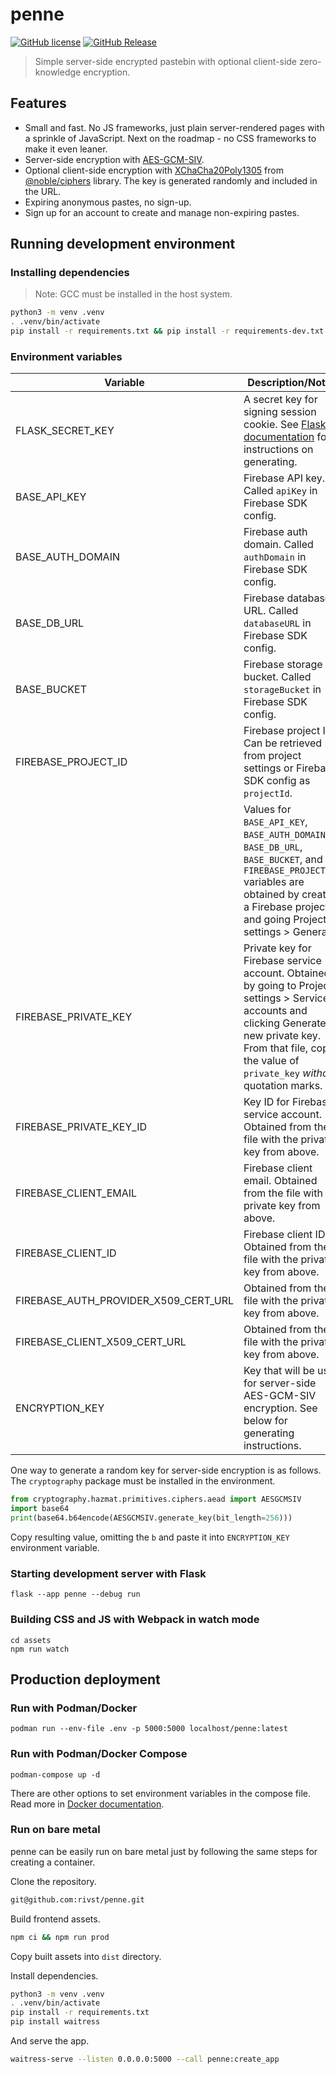 # penne

[![GitHub license](https://img.shields.io/github/license/rivst/penne.svg)](https://github.com/rivst/penne/blob/main/LICENSE)
[![GitHub Release](https://img.shields.io/github/v/release/rivst/penne.svg)](https://github.com/rivst/penne/releases)

> Simple server-side encrypted pastebin with optional client-side zero-knowledge encryption.

## Features

- Small and fast. No JS frameworks, just plain server-rendered pages with a sprinkle of JavaScript. Next on the roadmap - no CSS frameworks to make it even leaner.
- Server-side encryption with [AES-GCM-SIV](https://eprint.iacr.org/2017/168.pdf).
- Optional client-side encryption with [XChaCha20Poly1305](https://www.cryptopp.com/wiki/XChaCha20Poly1305) from [@noble/ciphers](https://www.npmjs.com/package/@noble/ciphers) library. The key is generated randomly and included in the URL.
- Expiring anonymous pastes, no sign-up.
- Sign up for an account to create and manage non-expiring pastes.

## Running development environment

### Installing dependencies

> Note: GCC must be installed in the host system.

```sh
python3 -m venv .venv
. .venv/bin/activate
pip install -r requirements.txt && pip install -r requirements-dev.txt
```

### Environment variables

| Variable                             | Description/Notes                                                                                                                                                                                                    |
| ------------------------------------ | -------------------------------------------------------------------------------------------------------------------------------------------------------------------------------------------------------------------- |
| FLASK_SECRET_KEY                     | A secret key for signing session cookie. See [Flask documentation](https://flask.palletsprojects.com/en/2.3.x/config/#SECRET_KEY) for instructions on generating.                                                    |
| BASE_API_KEY                         | Firebase API key. Called `apiKey` in Firebase SDK config.                                                                                                                                                            |
| BASE_AUTH_DOMAIN                     | Firebase auth domain. Called `authDomain` in Firebase SDK config.                                                                                                                                                    |
| BASE_DB_URL                          | Firebase database URL. Called `databaseURL` in Firebase SDK config.                                                                                                                                                  |
| BASE_BUCKET                          | Firebase storage bucket. Called `storageBucket` in Firebase SDK config.                                                                                                                                              |
| FIREBASE_PROJECT_ID                  | Firebase project ID. Can be retrieved from project settings or Firebase SDK config as `projectId`.                                                                                                                   |
|                                      | Values for `BASE_API_KEY`, `BASE_AUTH_DOMAIN`, `BASE_DB_URL`, `BASE_BUCKET`, and `FIREBASE_PROJECT_ID` variables are obtained by creating a Firebase project and going Project settings > General.                   |
| FIREBASE_PRIVATE_KEY                 | Private key for Firebase service account. Obtained by going to Project settings > Service accounts and clicking Generate new private key. From that file, copy the value of `private_key` _without_ quotation marks. |
| FIREBASE_PRIVATE_KEY_ID              | Key ID for Firebase service account. Obtained from the file with the private key from above.                                                                                                                         |
| FIREBASE_CLIENT_EMAIL                | Firebase client email. Obtained from the file with the private key from above.                                                                                                                                       |
| FIREBASE_CLIENT_ID                   | Firebase client ID. Obtained from the file with the private key from above.                                                                                                                                          |
| FIREBASE_AUTH_PROVIDER_X509_CERT_URL | Obtained from the file with the private key from above.                                                                                                                                                              |
| FIREBASE_CLIENT_X509_CERT_URL        | Obtained from the file with the private key from above.                                                                                                                                                              |
| ENCRYPTION_KEY                       | Key that will be used for server-side AES-GCM-SIV encryption. See below for generating instructions.                                                                                                                 |

One way to generate a random key for server-side encryption is as follows. The `cryptography` package must be installed in the environment.

```python
from cryptography.hazmat.primitives.ciphers.aead import AESGCMSIV
import base64
print(base64.b64encode(AESGCMSIV.generate_key(bit_length=256)))
```

Copy resulting value, omitting the `b` and paste it into `ENCRYPTION_KEY` environment variable.

### Starting development server with Flask

```
flask --app penne --debug run
```

### Building CSS and JS with Webpack in watch mode

```
cd assets
npm run watch
```

## Production deployment

### Run with Podman/Docker

```
podman run --env-file .env -p 5000:5000 localhost/penne:latest
```

### Run with Podman/Docker Compose

```
podman-compose up -d
```

There are other options to set environment variables in the compose file. Read more in [Docker documentation](https://docs.docker.com/compose/environment-variables/set-environment-variables/).

### Run on bare metal

penne can be easily run on bare metal just by following the same steps for creating a container.

Clone the repository.

```sh
git@github.com:rivst/penne.git
```

Build frontend assets.

```sh
npm ci && npm run prod
```

Copy built assets into `dist` directory.

Install dependencies.

```sh
python3 -m venv .venv
. .venv/bin/activate
pip install -r requirements.txt
pip install waitress
```

And serve the app.

```sh
waitress-serve --listen 0.0.0.0:5000 --call penne:create_app
```
